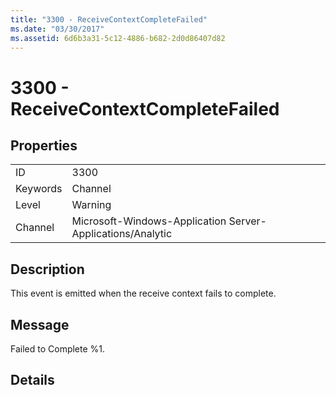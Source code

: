 ```yaml
---
title: "3300 - ReceiveContextCompleteFailed"
ms.date: "03/30/2017"
ms.assetid: 6d6b3a31-5c12-4886-b682-2d0d86407d82
---
```

# 3300 - ReceiveContextCompleteFailed
## Properties  
  
|||  
|-|-|  
|ID|3300|  
|Keywords|Channel|  
|Level|Warning|  
|Channel|Microsoft-Windows-Application Server-Applications/Analytic|  
  
## Description  
 This event is emitted when the receive context fails to complete.  
  
## Message  
 Failed to Complete %1.  
  
## Details
